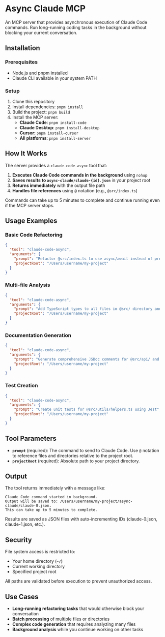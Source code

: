 # Async Claude MCP

An MCP server that provides asynchronous execution of Claude Code commands. Run long-running coding tasks in the background without blocking your current conversation.

## Installation

### Prerequisites

- Node.js and pnpm installed
- Claude CLI available in your system PATH

### Setup

1. Clone this repository
2. Install dependencies: `pnpm install`
3. Build the project: `pnpm build`
4. Install the MCP server:
   - **Claude Code**: `pnpm install-code`
   - **Claude Desktop**: `pnpm install-desktop`
   - **Cursor**: `pnpm install-cursor`
   - **All platforms**: `pnpm install-server`

## How It Works

The server provides a `claude-code-async` tool that:

1. **Executes Claude Code commands in the background** using `nohup`
2. **Saves results to `async-claude/claude-{id}.json`** in your project root
3. **Returns immediately** with the output file path
4. **Handles file references** using `@` notation (e.g., `@src/index.ts`)

Commands can take up to 5 minutes to complete and continue running even if the MCP server stops.

## Usage Examples

### Basic Code Refactoring

```json
{
  "tool": "claude-code-async",
  "arguments": {
    "prompt": "Refactor @src/index.ts to use async/await instead of promises",
    "projectRoot": "/Users/username/my-project"
  }
}
```

### Multi-file Analysis

```json
{
  "tool": "claude-code-async",
  "arguments": {
    "prompt": "Add TypeScript types to all files in @src/ directory and fix any type errors",
    "projectRoot": "/Users/username/my-project"
  }
}
```

### Documentation Generation

```json
{
  "tool": "claude-code-async",
  "arguments": {
    "prompt": "Generate comprehensive JSDoc comments for @src/api/ and create API documentation",
    "projectRoot": "/Users/username/my-project"
  }
}
```

### Test Creation

```json
{
  "tool": "claude-code-async",
  "arguments": {
    "prompt": "Create unit tests for @src/utils/helpers.ts using Jest",
    "projectRoot": "/Users/username/my-project"
  }
}
```

## Tool Parameters

- **`prompt`** (required): The command to send to Claude Code. Use `@` notation to reference files and directories relative to the project root.
- **`projectRoot`** (required): Absolute path to your project directory.

## Output

The tool returns immediately with a message like:

```
Claude Code command started in background.
Output will be saved to: /Users/username/my-project/async-claude/claude-0.json.
This can take up to 5 minutes to complete.
```

Results are saved as JSON files with auto-incrementing IDs (claude-0.json, claude-1.json, etc.).

## Security

File system access is restricted to:

- Your home directory (`~/`)
- Current working directory
- Specified project root

All paths are validated before execution to prevent unauthorized access.

## Use Cases

- **Long-running refactoring tasks** that would otherwise block your conversation
- **Batch processing** of multiple files or directories
- **Complex code generation** that requires analyzing many files
- **Background analysis** while you continue working on other tasks
